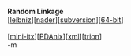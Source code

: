 <b>Random Linkage</b>
<br />[<a href="http://en.wikipedia.org/wiki/Leibniz">leibniz</a>][<a href="http://en.wikipedia.org/wiki/Nader">nader</a>][<a href="http://subversion.tigris.org/">subversion</a>][<a href="http://www.emachines.com/products/products.html?prod=eMachines_M6807">64-bit</a>]
<br />
<br />[<a href="http://www.mini-itx.com/">mini-itx</a>][<a href="http://www.linuxdevcenter.com/pub/a/linux/2004/01/29/zaurus.html">PDAnix</a>][<a href="http://www-106.ibm.com/developerworks/xml/library/x-stand1.html">xml</a>][<a href="http://sourceforge.net/projects/trion/">trion</a>]
<br />-m
<br />